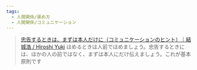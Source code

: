 ```yaml
---
tags:
  - 人間関係/褒め方
  - 人間関係/コミュニケーション
---
```

>[忠告するときは、まずは本人だけに（コミュニケーションのヒント）｜結城浩 / Hiroshi Yuki](https://mm.hyuki.net/n/nb04d7b21e5f4)
>ほめるときは人前でほめましょう。忠告するときには、ほかの人の前ではなく、まずは本人にだけ伝えましょう。これが基本原則です

